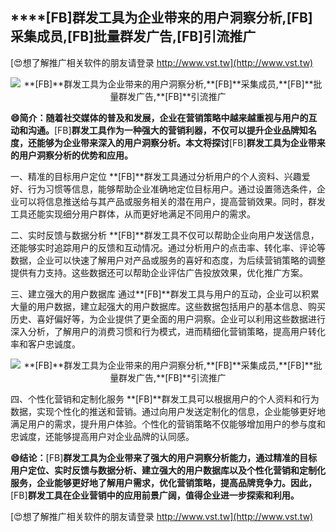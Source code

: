 ## ****[FB]**群发工具为企业带来的用户洞察分析,**[FB]**采集成员,**[FB]**批量群发广告,**[FB]**引流推广**

[😍想了解推广相关软件的朋友请登录 http://www.vst.tw](http://www.vst.tw)

 <center><img src="https://vst.tw/MP4/tuiguang/png/0.png" alt="**[FB]**群发工具为企业带来的用户洞察分析,**[FB]**采集成员,**[FB]**批量群发广告,**[FB]**引流推广"></center>

**😄简介：随着社交媒体的普及和发展，企业在营销策略中越来越重视与用户的互动和沟通。**[FB]**群发工具作为一种强大的营销利器，不仅可以提升企业品牌知名度，还能够为企业带来深入的用户洞察分析。本文将探讨**[FB]**群发工具为企业带来的用户洞察分析的优势和应用。**

一、精准的目标用户定位
**[FB]**群发工具通过分析用户的个人资料、兴趣爱好、行为习惯等信息，能够帮助企业准确地定位目标用户。通过设置筛选条件，企业可以将信息推送给与其产品或服务相关的潜在用户，提高营销效果。同时，群发工具还能实现细分用户群体，从而更好地满足不同用户的需求。

二、实时反馈与数据分析
**[FB]**群发工具不仅可以帮助企业向用户发送信息，还能够实时追踪用户的反馈和互动情况。通过分析用户的点击率、转化率、评论等数据，企业可以快速了解用户对产品或服务的喜好和态度，为后续营销策略的调整提供有力支持。这些数据还可以帮助企业评估广告投放效果，优化推广方案。

三、建立强大的用户数据库
通过**[FB]**群发工具与用户的互动，企业可以积累大量的用户数据，建立起强大的用户数据库。这些数据包括用户的基本信息、购买历史、喜好偏好等，为企业提供了更全面的用户洞察。企业可以利用这些数据进行深入分析，了解用户的消费习惯和行为模式，进而精细化营销策略，提高用户转化率和客户忠诚度。

 <center><img src="https://vst.tw/MP4/tuiguang/png/1.png" alt="**[FB]**群发工具为企业带来的用户洞察分析,**[FB]**采集成员,**[FB]**批量群发广告,**[FB]**引流推广"></center>

四、个性化营销和定制化服务
**[FB]**群发工具可以根据用户的个人资料和行为数据，实现个性化的推送和营销。通过向用户发送定制化的信息，企业能够更好地满足用户的需求，提升用户体验。个性化的营销策略不仅能够增加用户的参与度和忠诚度，还能够提高用户对企业品牌的认同感。

**😄结论：**[FB]**群发工具为企业带来了强大的用户洞察分析能力，通过精准的目标用户定位、实时反馈与数据分析、建立强大的用户数据库以及个性化营销和定制化服务，企业能够更好地了解用户需求，优化营销策略，提高品牌竞争力。因此，**[FB]**群发工具在企业营销中的应用前景广阔，值得企业进一步探索和利用。**

[😍想了解推广相关软件的朋友请登录 http://www.vst.tw](http://www.vst.tw)



